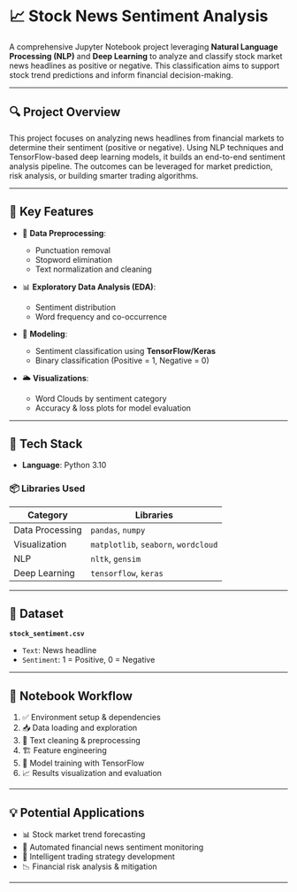 # 📈 Stock News Sentiment Analysis

A comprehensive Jupyter Notebook project leveraging **Natural Language Processing (NLP)** and **Deep Learning** to analyze and classify stock market news headlines as positive or negative. This classification aims to support stock trend predictions and inform financial decision-making.

---

## 🔍 Project Overview

This project focuses on analyzing news headlines from financial markets to determine their sentiment (positive or negative). Using NLP techniques and TensorFlow-based deep learning models, it builds an end-to-end sentiment analysis pipeline. The outcomes can be leveraged for market prediction, risk analysis, or building smarter trading algorithms.

---

## 🚀 Key Features

- 🧹 **Data Preprocessing**:  
  - Punctuation removal  
  - Stopword elimination  
  - Text normalization and cleaning  

- 📊 **Exploratory Data Analysis (EDA)**:
  - Sentiment distribution  
  - Word frequency and co-occurrence  

- 🧠 **Modeling**:
  - Sentiment classification using **TensorFlow/Keras**  
  - Binary classification (Positive = 1, Negative = 0)  

- 🌥️ **Visualizations**:
  - Word Clouds by sentiment category  
  - Accuracy & loss plots for model evaluation  

---

## 🧰 Tech Stack

- **Language**: Python 3.10

### 📦 Libraries Used

| Category         | Libraries                                |
|------------------|------------------------------------------|
| Data Processing  | `pandas`, `numpy`                        |
| Visualization    | `matplotlib`, `seaborn`, `wordcloud`     |
| NLP              | `nltk`, `gensim`                         |
| Deep Learning    | `tensorflow`, `keras`                    |

---

## 📂 Dataset

**`stock_sentiment.csv`**  
- `Text`: News headline  
- `Sentiment`: 1 = Positive, 0 = Negative  

---

## 🧪 Notebook Workflow

1. ✅ Environment setup & dependencies  
2. 📥 Data loading and exploration  
3. 🧹 Text cleaning & preprocessing  
4. 🏗️ Feature engineering  
5. 🤖 Model training with TensorFlow  
6. 📈 Results visualization and evaluation  

---

## 💡 Potential Applications

- 📊 Stock market trend forecasting  
- 📰 Automated financial news sentiment monitoring  
- 🧠 Intelligent trading strategy development  
- 📉 Financial risk analysis & mitigation  

---
